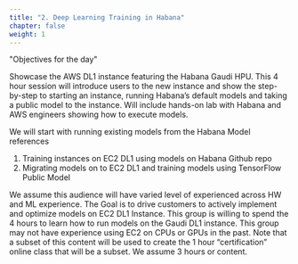 ```yaml
---
title: "2. Deep Learning Training in Habana"
chapter: false
weight: 1
---
```


"Objectives for the day"

Showcase the AWS DL1 instance featuring the Habana Gaudi HPU. This 4 hour session will
introduce users to the new instance and show the step-by-step to starting an instance, running Habana’s
default models and taking a public model to the instance. Will include hands-on lab with Habana and
AWS engineers showing how to execute models. 

We will start with running existing models from the Habana Model references

1. Training instances on EC2 DL1 using models on Habana Github repo
2. Migrating models on to EC2 DL1 and training models using TensorFlow Public Model


We assume this audience will have varied level of experienced across HW and
ML experience. The Goal is to drive customers to actively implement and optimize models on EC2 DL1
Instance. This group is willing to spend the 4 hours to learn how to run models on the Gaudi DL1
instance. This group may not have experience using EC2 on CPUs or GPUs in the past.
Note that a subset of this content will be used to create the 1 hour “certification” online class that will
be a subset. We assume 3 hours or content.


